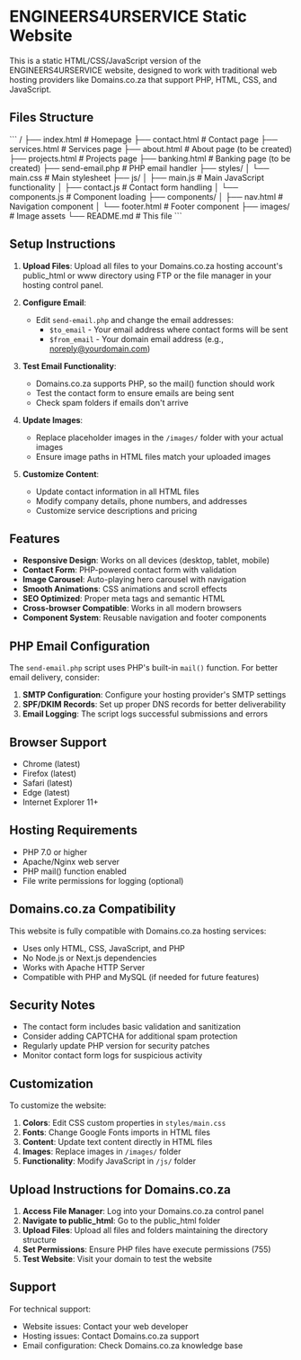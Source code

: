 # ENGINEERS4URSERVICE Static Website

This is a static HTML/CSS/JavaScript version of the ENGINEERS4URSERVICE website, designed to work with traditional web hosting providers like Domains.co.za that support PHP, HTML, CSS, and JavaScript.

## Files Structure

\`\`\`
/
├── index.html              # Homepage
├── contact.html            # Contact page
├── services.html           # Services page
├── about.html              # About page (to be created)
├── projects.html           # Projects page
├── banking.html            # Banking page (to be created)
├── send-email.php          # PHP email handler
├── styles/
│   └── main.css           # Main stylesheet
├── js/
│   ├── main.js            # Main JavaScript functionality
│   ├── contact.js         # Contact form handling
│   └── components.js      # Component loading
├── components/
│   ├── nav.html           # Navigation component
│   └── footer.html        # Footer component
├── images/                # Image assets
└── README.md              # This file
\`\`\`

## Setup Instructions

1. **Upload Files**: Upload all files to your Domains.co.za hosting account's public_html or www directory using FTP or the file manager in your hosting control panel.

2. **Configure Email**: 
   - Edit `send-email.php` and change the email addresses:
     - `$to_email` - Your email address where contact forms will be sent
     - `$from_email` - Your domain email address (e.g., noreply@yourdomain.com)

3. **Test Email Functionality**:
   - Domains.co.za supports PHP, so the mail() function should work
   - Test the contact form to ensure emails are being sent
   - Check spam folders if emails don't arrive

4. **Update Images**:
   - Replace placeholder images in the `/images/` folder with your actual images
   - Ensure image paths in HTML files match your uploaded images

5. **Customize Content**:
   - Update contact information in all HTML files
   - Modify company details, phone numbers, and addresses
   - Customize service descriptions and pricing

## Features

- **Responsive Design**: Works on all devices (desktop, tablet, mobile)
- **Contact Form**: PHP-powered contact form with validation
- **Image Carousel**: Auto-playing hero carousel with navigation
- **Smooth Animations**: CSS animations and scroll effects
- **SEO Optimized**: Proper meta tags and semantic HTML
- **Cross-browser Compatible**: Works in all modern browsers
- **Component System**: Reusable navigation and footer components

## PHP Email Configuration

The `send-email.php` script uses PHP's built-in `mail()` function. For better email delivery, consider:

1. **SMTP Configuration**: Configure your hosting provider's SMTP settings
2. **SPF/DKIM Records**: Set up proper DNS records for better deliverability
3. **Email Logging**: The script logs successful submissions and errors

## Browser Support

- Chrome (latest)
- Firefox (latest)
- Safari (latest)
- Edge (latest)
- Internet Explorer 11+

## Hosting Requirements

- PHP 7.0 or higher
- Apache/Nginx web server
- PHP mail() function enabled
- File write permissions for logging (optional)

## Domains.co.za Compatibility

This website is fully compatible with Domains.co.za hosting services:
- Uses only HTML, CSS, JavaScript, and PHP
- No Node.js or Next.js dependencies
- Works with Apache HTTP Server
- Compatible with PHP and MySQL (if needed for future features)

## Security Notes

- The contact form includes basic validation and sanitization
- Consider adding CAPTCHA for additional spam protection
- Regularly update PHP version for security patches
- Monitor contact form logs for suspicious activity

## Customization

To customize the website:

1. **Colors**: Edit CSS custom properties in `styles/main.css`
2. **Fonts**: Change Google Fonts imports in HTML files
3. **Content**: Update text content directly in HTML files
4. **Images**: Replace images in `/images/` folder
5. **Functionality**: Modify JavaScript in `/js/` folder

## Upload Instructions for Domains.co.za

1. **Access File Manager**: Log into your Domains.co.za control panel
2. **Navigate to public_html**: Go to the public_html folder
3. **Upload Files**: Upload all files and folders maintaining the directory structure
4. **Set Permissions**: Ensure PHP files have execute permissions (755)
5. **Test Website**: Visit your domain to test the website

## Support

For technical support:
- Website issues: Contact your web developer
- Hosting issues: Contact Domains.co.za support
- Email configuration: Check Domains.co.za knowledge base
